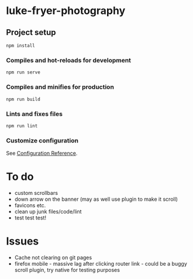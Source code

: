 # luke-fryer-photography

## Project setup
```
npm install
```

### Compiles and hot-reloads for development
```
npm run serve
```

### Compiles and minifies for production
```
npm run build
```

### Lints and fixes files
```
npm run lint
```

### Customize configuration
See [Configuration Reference](https://cli.vuejs.org/config/).


# To do

* custom scrollbars
* down arrow on the banner (may as well use plugin to make it scroll)
* favicons etc.
* clean up junk files/code/lint
* test test test!

# Issues
* Cache not clearing on git pages
* firefox mobile - massive lag after clicking router link - could be a buggy scroll plugin, try native for testing purposes
